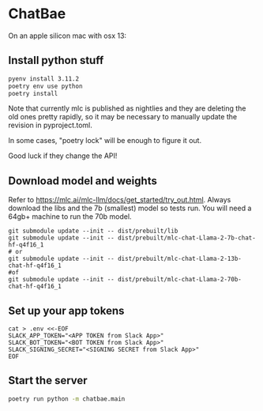 # ChatBae

On an apple silicon mac with osx 13:

## Install python stuff

```sh
pyenv install 3.11.2
poetry env use python
poetry install
```

Note that currently mlc is published as nightlies and
they are deleting the old ones pretty rapidly, so it may be
necessary to manually update the revision in pyproject.toml.

In some cases, "poetry lock" will be enough to figure it out.

Good luck if they change the API!

## Download model and weights

Refer to https://mlc.ai/mlc-llm/docs/get_started/try_out.html.
Always download the libs and the 7b (smallest) model so tests run. You
will need a 64gb+ machine to run the 70b model.

```shell
git submodule update --init -- dist/prebuilt/lib
git submodule update --init -- dist/prebuilt/mlc-chat-Llama-2-7b-chat-hf-q4f16_1
# or 
git submodule update --init -- dist/prebuilt/mlc-chat-Llama-2-13b-chat-hf-q4f16_1
#of 
git submodule update --init -- dist/prebuilt/mlc-chat-Llama-2-70b-chat-hf-q4f16_1
```

## Set up your app tokens
```shell
cat > .env <<-EOF
SLACK_APP_TOKEN="<APP TOKEN from Slack App>"
SLACK_BOT_TOKEN="<BOT TOKEN from Slack App>"
SLACK_SIGNING_SECRET="<SIGNING SECRET from Slack App>"
EOF
```

## Start the server

```sh
poetry run python -m chatbae.main
```
